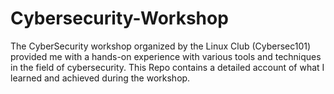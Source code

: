 # Cybersecurity-Workshop
The CyberSecurity workshop organized by the Linux Club (Cybersec101) provided me with a hands-on experience with various tools and techniques in the field of cybersecurity. This Repo contains a detailed account of what I learned and achieved during the workshop.

